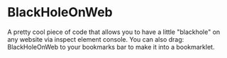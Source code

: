 # BlackHoleOnWeb
A pretty cool piece of code that allows you to have a little "blackhole" on any website via inspect element console. You can also drag: BlackHoleOnWeb to your bookmarks bar to make it into a bookmarklet.
